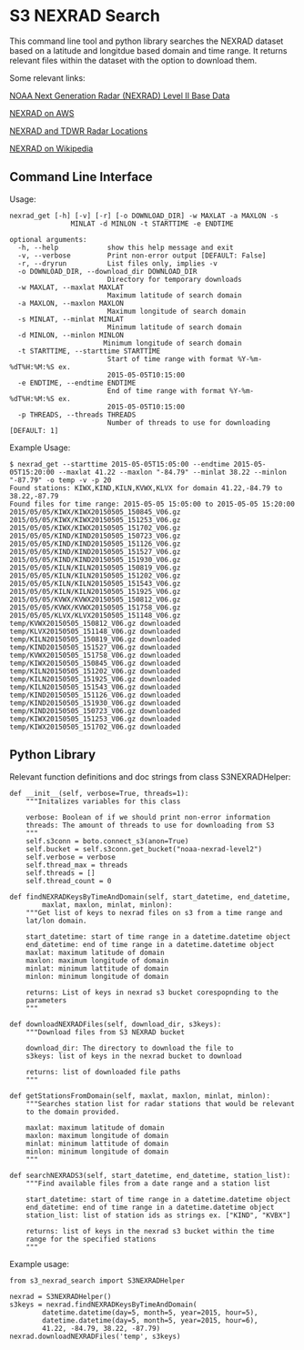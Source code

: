 # S3 NEXRAD Search
This command line tool and python library searches the NEXRAD dataset based on a latitude and longitdue based domain and
time range. It returns relevant files within the dataset with the option to
download them. 

Some relevant links:

[NOAA Next Generation Radar (NEXRAD) Level II Base Data](https://data.noaa.gov/dataset/noaa-next-generation-radar-nexrad-level-ii-base-data)

[NEXRAD on AWS](https://aws.amazon.com/public-datasets/nexrad/)

[NEXRAD and TDWR Radar Locations](https://www.roc.noaa.gov/WSR88D/Maps.aspx)

[NEXRAD on Wikipedia](https://en.wikipedia.org/wiki/NEXRAD)


## Command Line Interface

Usage:

    nexrad_get [-h] [-v] [-r] [-o DOWNLOAD_DIR] -w MAXLAT -a MAXLON -s
                   MINLAT -d MINLON -t STARTTIME -e ENDTIME

    optional arguments:
      -h, --help            show this help message and exit
      -v, --verbose         Print non-error output [DEFAULT: False]
      -r, --dryrun          List files only, implies -v
      -o DOWNLOAD_DIR, --download_dir DOWNLOAD_DIR
                            Directory for temporary downloads
      -w MAXLAT, --maxlat MAXLAT
                            Maximum latitude of search domain
      -a MAXLON, --maxlon MAXLON
                            Maximum longitude of search domain
      -s MINLAT, --minlat MINLAT
                            Minimum latitude of search domain
      -d MINLON, --minlon MINLON
                           Minimum longitude of search domain
      -t STARTTIME, --starttime STARTTIME
                            Start of time range with format %Y-%m-%dT%H:%M:%S ex.
                            2015-05-05T10:15:00
      -e ENDTIME, --endtime ENDTIME
                            End of time range with format %Y-%m-%dT%H:%M:%S ex.
                            2015-05-05T10:15:00
      -p THREADS, --threads THREADS
                            Number of threads to use for downloading [DEFAULT: 1]

Example Usage:

    $ nexrad_get --starttime 2015-05-05T15:05:00 --endtime 2015-05-05T15:20:00 --maxlat 41.22 --maxlon "-84.79" --minlat 38.22 --minlon "-87.79" -o temp -v -p 20
    Found stations: KIWX,KIND,KILN,KVWX,KLVX for domain 41.22,-84.79 to 38.22,-87.79
    Found files for time range: 2015-05-05 15:05:00 to 2015-05-05 15:20:00
    2015/05/05/KIWX/KIWX20150505_150845_V06.gz
    2015/05/05/KIWX/KIWX20150505_151253_V06.gz
    2015/05/05/KIWX/KIWX20150505_151702_V06.gz
    2015/05/05/KIND/KIND20150505_150723_V06.gz
    2015/05/05/KIND/KIND20150505_151126_V06.gz
    2015/05/05/KIND/KIND20150505_151527_V06.gz
    2015/05/05/KIND/KIND20150505_151930_V06.gz
    2015/05/05/KILN/KILN20150505_150819_V06.gz
    2015/05/05/KILN/KILN20150505_151202_V06.gz
    2015/05/05/KILN/KILN20150505_151543_V06.gz
    2015/05/05/KILN/KILN20150505_151925_V06.gz
    2015/05/05/KVWX/KVWX20150505_150812_V06.gz
    2015/05/05/KVWX/KVWX20150505_151758_V06.gz
    2015/05/05/KLVX/KLVX20150505_151148_V06.gz
    temp/KVWX20150505_150812_V06.gz downloaded
    temp/KLVX20150505_151148_V06.gz downloaded
    temp/KILN20150505_150819_V06.gz downloaded
    temp/KIND20150505_151527_V06.gz downloaded
    temp/KVWX20150505_151758_V06.gz downloaded
    temp/KIWX20150505_150845_V06.gz downloaded
    temp/KILN20150505_151202_V06.gz downloaded
    temp/KILN20150505_151925_V06.gz downloaded
    temp/KILN20150505_151543_V06.gz downloaded
    temp/KIND20150505_151126_V06.gz downloaded
    temp/KIND20150505_151930_V06.gz downloaded
    temp/KIND20150505_150723_V06.gz downloaded
    temp/KIWX20150505_151253_V06.gz downloaded
    temp/KIWX20150505_151702_V06.gz downloaded


## Python Library

Relevant function definitions and doc strings from class S3NEXRADHelper:

    def __init__(self, verbose=True, threads=1):
        """Initalizes variables for this class

        verbose: Boolean of if we should print non-error information
        threads: The amount of threads to use for downloading from S3
        """
        self.s3conn = boto.connect_s3(anon=True)
        self.bucket = self.s3conn.get_bucket("noaa-nexrad-level2")
        self.verbose = verbose
        self.thread_max = threads
        self.threads = []
        self.thread_count = 0

    def findNEXRADKeysByTimeAndDomain(self, start_datetime, end_datetime,
            maxlat, maxlon, minlat, minlon):
        """Get list of keys to nexrad files on s3 from a time range and 
        lat/lon domain.

        start_datetime: start of time range in a datetime.datetime object
        end_datetime: end of time range in a datetime.datetime object
        maxlat: maximum latitude of domain
        maxlon: maximum longitude of domain
        minlat: minimum lattitude of domain
        minlon: minimum longitude of domain

        returns: List of keys in nexrad s3 bucket corespopnding to the
        parameters
        """

    def downloadNEXRADFiles(self, download_dir, s3keys):
        """Download files from S3 NEXRAD bucket

        download_dir: The directory to download the file to
        s3keys: list of keys in the nexrad bucket to download

        returns: list of downloaded file paths
        """
        
    def getStationsFromDomain(self, maxlat, maxlon, minlat, minlon):
        """Searches station list for radar stations that would be relevant
        to the domain provided.

        maxlat: maximum latitude of domain
        maxlon: maximum longitude of domain
        minlat: minimum lattitude of domain
        minlon: minimum longitude of domain
        """        
        
    def searchNEXRADS3(self, start_datetime, end_datetime, station_list):
        """Find available files from a date range and a station list

        start_datetime: start of time range in a datetime.datetime object
        end_datetime: end of time range in a datetime.datetime object
        station_list: list of station ids as strings ex. ["KIND", "KVBX"]

        returns: list of keys in the nexrad s3 bucket within the time 
        range for the specified stations
        """        

Example usage:
    
    from s3_nexrad_search import S3NEXRADHelper
    
    nexrad = S3NEXRADHelper()
    s3keys = nexrad.findNEXRADKeysByTimeAndDomain(
            datetime.datetime(day=5, month=5, year=2015, hour=5),
            datetime.datetime(day=5, month=5, year=2015, hour=6),
            41.22, -84.79, 38.22, -87.79)
    nexrad.downloadNEXRADFiles('temp', s3keys)
